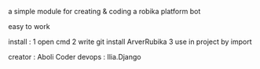 a simple module for creating & coding a robika platform bot

easy to work

install :
       1 open cmd 
       2 write  git install ArverRubika
       3 use in project by import

creator : Aboli Coder 
devops : Ilia.Django 

